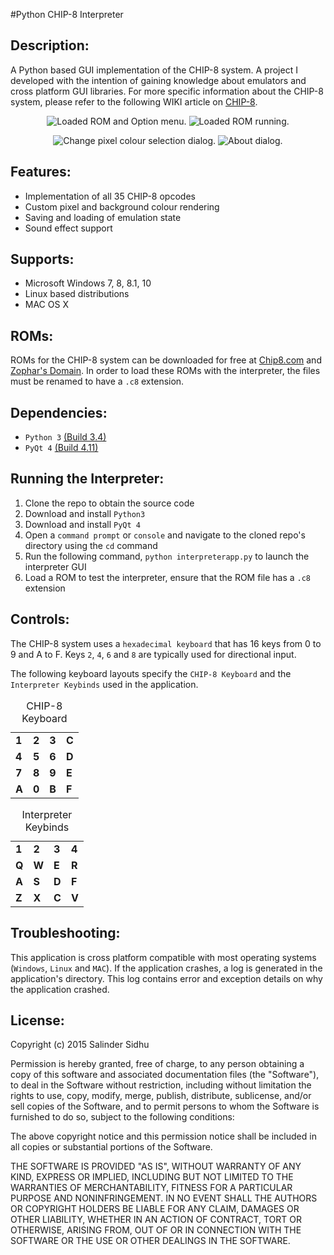 #Python CHIP-8 Interpreter

Description:
-------------
A Python based GUI implementation of the CHIP-8 system. A project I developed with the intention of gaining knowledge about emulators and cross platform GUI libraries.
For more specific information about the CHIP-8 system, please refer to the following WIKI article on [CHIP-8](https://en.wikipedia.org/wiki/CHIP-8).

<p align="center">
	<img src="http://i1379.photobucket.com/albums/ah129/SalinderSid/s1_zps6p4fo1gh.png" alt="Loaded ROM and Option menu."/>
	<img src="http://i1379.photobucket.com/albums/ah129/SalinderSid/s3_zpsaoyyf98b.png" alt="Loaded ROM running."/>
</p>
<p align="center">
	<img src="http://i1379.photobucket.com/albums/ah129/SalinderSid/s2_zpsq4tteay3.png" alt="Change pixel colour selection dialog."/>
	<img src="http://i1379.photobucket.com/albums/ah129/SalinderSid/s4_zpsthjnlyv3.png" alt="About dialog."/>
</p>

Features:
-------------
- Implementation of all 35 CHIP-8 opcodes
- Custom pixel and background colour rendering
- Saving and loading of emulation state
- Sound effect support

Supports:
-------------
- Microsoft Windows 7, 8, 8.1, 10
- Linux based distributions
- MAC OS X

ROMs:
-------------
ROMs for the CHIP-8 system can be downloaded for free at [Chip8.com](http://www.chip8.com/?page=84) and [Zophar's Domain](http://www.zophar.net/pdroms/chip8.html). In order to load these ROMs with the interpreter, the files must be renamed to have a `.c8` extension.

Dependencies:
-------------
- `Python 3` [(Build 3.4)](https://www.python.org/downloads/)
- `PyQt 4` [(Build 4.11)](https://riverbankcomputing.com/software/pyqt/download)

Running the Interpreter:
-------------
1. Clone the repo to obtain the source code
2. Download and install `Python3`
3. Download and install `PyQt 4`
4. Open a `command prompt` or `console` and navigate to the cloned repo's directory using the `cd` command
5. Run the following command, `python interpreterapp.py` to launch the interpreter GUI
6. Load a ROM to test the interpreter, ensure that the ROM file has a `.c8` extension

Controls:
-------------
The CHIP-8 system uses a `hexadecimal keyboard` that has 16 keys from 0 to 9 and A to F. Keys `2`, `4`, `6` and `8` are typically used for directional input.

The following keyboard layouts specify the `CHIP-8 Keyboard` and the `Interpreter Keybinds` used in the application.

<table>
	<caption>CHIP-8 Keyboard</caption>
	<tr>
		<td><b>1</b></td>
		<td><b>2</b></td>
		<td><b>3</b></td>
		<td><b>C</b></td>
	</tr>
	<tr>
		<td><b>4</b></td>
		<td><b>5</b></td>
		<td><b>6</b></td>
		<td><b>D</b></td>
	</tr>
	<tr>
		<td><b>7</b></td>
		<td><b>8</b></td>
		<td><b>9</b></td>
		<td><b>E</b></td>
	</tr>
	<tr>
		<td><b>A</b></td>
		<td><b>0</b></td>
		<td><b>B</b></td>
		<td><b>F</b></td>
	</tr>
</table>
<table>
	<caption>Interpreter Keybinds</caption>
	<tr>
		<td><b>1</b></td>
		<td><b>2</b></td>
		<td><b>3</b></td>
		<td><b>4</b></td>
	</tr>
	<tr>
		<td><b>Q</b></td>
		<td><b>W</b></td>
		<td><b>E</b></td>
		<td><b>R</b></td>
	</tr>
	<tr>
		<td><b>A</b></td>
		<td><b>S</b></td>
		<td><b>D</b></td>
		<td><b>F</b></td>
	</tr>
	<tr>
		<td><b>Z</b></td>
		<td><b>X</b></td>
		<td><b>C</b></td>
		<td><b>V</b></td>
	</tr>
</table>

Troubleshooting:
-------------
This application is cross platform compatible with most operating systems (`Windows`, `Linux` and `MAC`). If the application crashes, a log is generated in the application's directory. This log contains error and exception details on why the application crashed.

License:
-------------
Copyright (c) 2015 Salinder Sidhu

Permission is hereby granted, free of charge, to any person obtaining a copy of this software and associated documentation files (the "Software"), to deal in the Software without restriction, including without limitation the rights to use, copy, modify, merge, publish, distribute, sublicense, and/or sell copies of the Software, and to permit persons to whom the Software is furnished to do so, subject to the following conditions:

The above copyright notice and this permission notice shall be included in all copies or substantial portions of the Software.

THE SOFTWARE IS PROVIDED "AS IS", WITHOUT WARRANTY OF ANY KIND, EXPRESS OR IMPLIED, INCLUDING BUT NOT LIMITED TO THE WARRANTIES OF MERCHANTABILITY, FITNESS FOR A PARTICULAR PURPOSE AND NONINFRINGEMENT. IN NO EVENT SHALL THE AUTHORS OR COPYRIGHT HOLDERS BE LIABLE FOR ANY CLAIM, DAMAGES OR OTHER LIABILITY, WHETHER IN AN ACTION OF CONTRACT, TORT OR OTHERWISE, ARISING FROM, OUT OF OR IN CONNECTION WITH THE SOFTWARE OR THE USE OR OTHER DEALINGS IN THE SOFTWARE.

